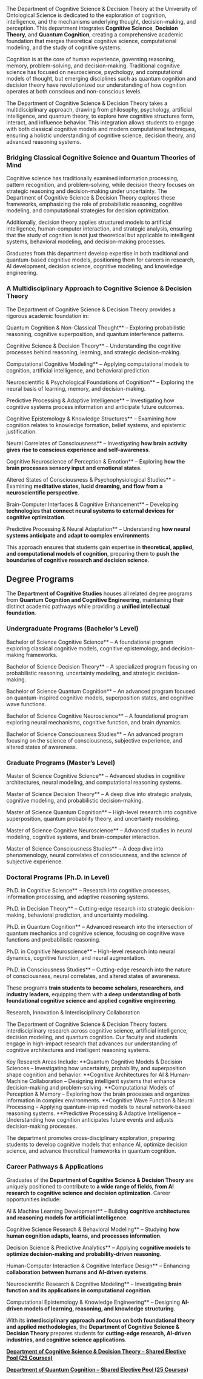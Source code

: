 The Department of Cognitive Science & Decision Theory at the University of Ontological Science  is dedicated to the exploration of cognition, intelligence, and the mechanisms underlying thought, decision-making, and perception. This department integrates **Cognitive Science**, **Decision Theory**, and **Quantum Cognition**, creating a comprehensive academic foundation that merges theoretical cognitive science, computational modeling, and the study of cognitive systems.

Cognition is at the core of human experience, governing reasoning, memory, problem-solving, and decision-making. Traditional cognitive science has focused on neuroscience, psychology, and computational models of thought, but emerging disciplines such as quantum cognition and decision theory have revolutionized our understanding of how cognition operates at both conscious and non-conscious levels.

The Department of Cognitive Science & Decision Theory takes a multidisciplinary approach, drawing from philosophy, psychology, artificial intelligence, and quantum theory, to explore how cognitive structures form, interact, and influence behavior. This integration allows students to engage with both classical cognitive models and modern computational techniques, ensuring a holistic understanding of cognitive science, decision theory, and advanced reasoning systems.

### **Bridging Classical Cognitive Science and Quantum Theories of Mind**

Cognitive science has traditionally examined information processing, pattern recognition, and problem-solving, while decision theory focuses on strategic reasoning and decision-making under uncertainty. The Department of Cognitive Science & Decision Theory explores these frameworks, emphasizing the role of probabilistic reasoning, cognitive modeling, and computational strategies for decision optimization.

Additionally, decision theory applies structured models to artificial intelligence, human-computer interaction, and strategic analysis, ensuring that the study of cognition is not just theoretical but applicable to intelligent systems, behavioral modeling, and decision-making processes.

Graduates from this department develop expertise in both traditional and quantum-based cognitive models, positioning them for careers in research, AI development, decision science, cognitive modeling, and knowledge engineering.

### **A Multidisciplinary Approach to Cognitive Science & Decision Theory**

The Department of Cognitive Science & Decision Theory provides a rigorous academic foundation in:

Quantum Cognition & Non-Classical Thought** – Exploring probabilistic reasoning, cognitive superposition, and quantum interference patterns.

Cognitive Science & Decision Theory** – Understanding the cognitive processes behind reasoning, learning, and strategic decision-making.

Computational Cognitive Modeling** – Applying computational models to cognition, artificial intelligence, and behavioral prediction.

Neuroscientific & Psychological Foundations of Cognition** – Exploring the neural basis of learning, memory, and decision-making.

Predictive Processing & Adaptive Intelligence** – Investigating how cognitive systems process information and anticipate future outcomes.

Cognitive Epistemology & Knowledge Structures** – Examining how cognition relates to knowledge formation, belief systems, and epistemic justification.

Neural Correlates of Consciousness** – Investigating **how brain activity gives rise to conscious experience and self-awareness**.

Cognitive Neuroscience of Perception & Emotion** – Exploring **how the brain processes sensory input and emotional states**.

Altered States of Consciousness & Psychophysiological Studies** – Examining **meditative states, lucid dreaming, and flow from a neuroscientific perspective**.

Brain-Computer Interfaces & Cognitive Enhancement** – Developing **technologies that connect neural systems to external devices for cognitive optimization**.

Predictive Processing & Neural Adaptation** – Understanding **how neural systems anticipate and adapt to complex environments**.

This approach ensures that students gain expertise in **theoretical, applied, and computational models of cognition**, preparing them to **push the boundaries of cognitive research and decision science**.

## **Degree Programs**

The **Department of Cognitive Studies** houses all related degree programs from **Quantum Cognition and Cognitive Engineering**, maintaining their distinct academic pathways while providing a **unified intellectual foundation**.

### **Undergraduate Programs (Bachelor’s Level)**

Bachelor of Science Cognitive Science** – A foundational program exploring classical cognitive models, cognitive epistemology, and decision-making frameworks.

Bachelor of Science Decision Theory** – A specialized program focusing on probabilistic reasoning, uncertainty modeling, and strategic decision-making.

Bachelor of Science Quantum Cognition** – An advanced program focused on quantum-inspired cognitive models, superposition states, and cognitive wave functions.

Bachelor of Science Cognitive Neuroscience** – A foundational program exploring neural mechanisms, cognitive function, and brain dynamics.

Bachelor of Science Consciousness Studies** – An advanced program focusing on the science of consciousness, subjective experience, and altered states of awareness.

### **Graduate Programs (Master’s Level)**

Master of Science Cognitive Science** – Advanced studies in cognitive architectures, neural modeling, and computational reasoning systems.

Master of Science Decision Theory** – A deep dive into strategic analysis, cognitive modeling, and probabilistic decision-making.

Master of Science Quantum Cognition** – High-level research into cognitive superposition, quantum probability theory, and uncertainty modeling.

Master of Science Cognitive Neuroscience** – Advanced studies in neural modeling, cognitive systems, and brain-computer interaction.

Master of Science Consciousness Studies** – A deep dive into phenomenology, neural correlates of consciousness, and the science of subjective experience.

### **Doctoral Programs (Ph.D. in Level)**

Ph.D. in Cognitive Science** – Research into cognitive processes, information processing, and adaptive reasoning systems.

Ph.D. in Decision Theory** – Cutting-edge research into strategic decision-making, behavioral prediction, and uncertainty modeling.

Ph.D. in Quantum Cognition** – Advanced research into the intersection of quantum mechanics and cognitive science, focusing on cognitive wave functions and probabilistic reasoning.

Ph.D. in Cognitive Neuroscience** – High-level research into neural dynamics, cognitive function, and neural augmentation.

Ph.D. in Consciousness Studies** – Cutting-edge research into the nature of consciousness, neural correlates, and altered states of awareness.

These programs **train students to become scholars, researchers, and industry leaders**, equipping them with **a deep understanding of both foundational cognitive science and applied cognitive engineering**.

Research, Innovation & Interdisciplinary Collaboration

The Department of Cognitive Science & Decision Theory fosters interdisciplinary research across cognitive science, artificial intelligence, decision modeling, and quantum cognition. Our faculty and students engage in high-impact research that advances our understanding of cognitive architectures and intelligent reasoning systems.

Key Research Areas Include:
 **Quantum Cognitive Models & Decision Sciences – Investigating how uncertainty, probability, and superposition shape cognition and behavior.
 **Cognitive Architectures for AI & Human-Machine Collaboration – Designing intelligent systems that enhance decision-making and problem-solving.
 **Computational Models of Perception & Memory – Exploring how the brain processes and organizes information in complex environments.
 **Cognitive Wave Function & Neural Processing – Applying quantum-inspired models to neural network-based reasoning systems.
 **Predictive Processing & Adaptive Intelligence – Understanding how cognition anticipates future events and adjusts decision-making processes.

The department promotes cross-disciplinary exploration, preparing students to develop cognitive models that enhance AI, optimize decision science, and advance theoretical frameworks in quantum cognition.

### **Career Pathways & Applications**

Graduates of the **Department of Cognitive Science & Decision Theory** are uniquely positioned to contribute to **a wide range of fields, from AI research to cognitive science and decision optimization**. Career opportunities include:

AI & Machine Learning Development** – Building **cognitive architectures and reasoning models for artificial intelligence**.

Cognitive Science Research & Behavioral Modeling** – Studying **how human cognition adapts, learns, and processes information**.

Decision Science & Predictive Analytics** – Applying **cognitive models to optimize decision-making and probability-driven reasoning**.

Human-Computer Interaction & Cognitive Interface Design** – Enhancing **collaboration between humans and AI-driven systems**.

Neuroscientific Research & Cognitive Modeling** – Investigating **brain function and its applications in computational cognition**.

Computational Epistemology & Knowledge Engineering** – Designing **AI-driven models of learning, reasoning, and knowledge structuring**.

With its **interdisciplinary approach and focus on both foundational theory and applied methodologies**, the **Department of Cognitive Science & Decision Theory** prepares students for **cutting-edge research, AI-driven industries, and cognitive science applications**.

[**Department of Cognitive Science & Decision Theory – Shared Elective Pool (25 Courses)**](https://www.notion.so/Department-of-Cognitive-Science-Decision-Theory-Shared-Elective-Pool-25-Courses-1942c2ffeee2801584f8f82daab6dca5?pvs=21)

[**Department of Quantum Cognition – Shared Elective Pool (25 Courses)**](https://www.notion.so/Department-of-Quantum-Cognition-Shared-Elective-Pool-25-Courses-1942c2ffeee28016a254f3a8d186d845?pvs=21)
